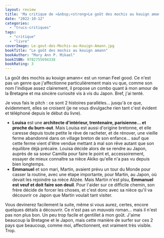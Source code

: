 ```yaml
---
layout: review
title: 'Ma critique de «&nbsp;<strong>Le goût des mochis au kouign amann</strong>&nbsp;» de <em>Mary Ann P. Mikael</em>'
date: "2022-10-12"
categories: 
  - "trucs-critiques"
tags: 
  - "critique"
  - "livre"
coverImage: Le-gout-des-Mochis-au-Kouign-Amann.jpg
bookTitle: "Le goût des mochis au kouign amann"
bookAuthor: "Mary Ann P. Mikael"
bookISBN: 9782755694338  
bookRating: 3
---
```


La goût des mochis au kouign amann< est un roman <span lang="en">Feel good</span>. Ce n'est pas un genre que j'affectionne particulièrement mais vu que, comme son nom l'indique assez clairement, il propose un combo quant à mon amour de la Bretagne et ma sincère curiosité vis à vis du Japon. Bref, j'ai tenté.

Je vous fais le <span lang="en">pitch</span>&nbsp;: ce sont 2 histoires parallèles... jusqu'à ce que, évidemment, elles se croisent (je ne vous divulgache rien tant c'est évident et téléphoné depuis le début du livre).

<ul>
	<li><strong>Louisa</strong> est une <strong>architecte d'intérieur, trentenaire, parisienne... et proche du <span lang="en">burn-out</span></strong>. Mais Louisa est aussi d'origine bretonne, et elle caresse depuis toute petite le rève de racheter, et de rénover, une vieille ferme abandonné dans on village breton de son enfance... sauf que cette ferme vient d'être vendue mettant à mal son rêve autant que son équilibre déjà précaire. Louisa décide alors de se rendre au Japon, auprès de sa soeur Camilla pour faire le point et, accessoirement, essayer de mieux connaître sa nièce Akiko qu'elle n'a pas vu depuis bien longtemps.</li>
	<li><strong>Emmanuel</strong> et son mari, Martin, avaient prévu un tour du Monde pour casser la routine, avec une étape importante, pour Martin, au Japon, où devait les rejoindre sa nièce Alizée. Mais Martin n'est plsu, <strong>Emmanuel est veuf et doit faire son deuil</strong>. Pour l'aider sur ce difficile chemin, son frère décide de forcer les choses, et c'est donc avec sa nièce qu'il va découvrir ce Japon que Martin voulait tant visiter.</li>
</ul>

Vous devinerez facilement la suite, même si vous aurez, certes, encore quelques détails à découvrir. Ce n'est pas un <em>mauvais</em> roman... mais il n'est pas non plus bon. Un peu trop facile et gentillet à mon goût. J'aime beaucoup la Bretagne et le Japon, mais cette manière de surfer sur ces 2 pays que beaucoup, comme moi, affectionnent, est vraiment très visible. Trop.
